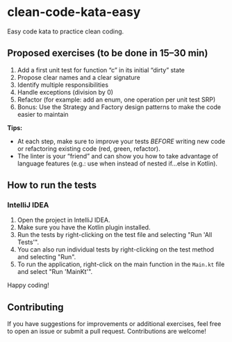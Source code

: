 # clean-code-kata-easy
Easy code kata to practice clean coding.

## Proposed exercises (to be done in 15–30 min)

1. Add a first unit test for function “c” in its initial “dirty” state
2. Propose clear names and a clear signature
3. Identify multiple responsibilities
4. Handle exceptions (division by 0)
5. Refactor (for example: add an enum, one operation per unit test SRP)
6. Bonus: Use the Strategy and Factory design patterns to make the code easier to maintain

**Tips:**
* At each step, make sure to improve your tests *BEFORE* writing new code or refactoring existing code (red, green, refactor).
* The linter is your “friend” and can show you how to take advantage of language features (e.g.: use when instead of nested if…else in Kotlin).

## How to run the tests
### IntelliJ IDEA

1. Open the project in IntelliJ IDEA.
2. Make sure you have the Kotlin plugin installed.
3. Run the tests by right-clicking on the test file and selecting "Run 'All Tests'".
4. You can also run individual tests by right-clicking on the test method and selecting "Run".
5. To run the application, right-click on the main function in the `Main.kt` file and select "Run 'MainKt'".

Happy coding!

## Contributing
If you have suggestions for improvements or additional exercises, feel free to open an issue or submit a pull request. Contributions are welcome!
